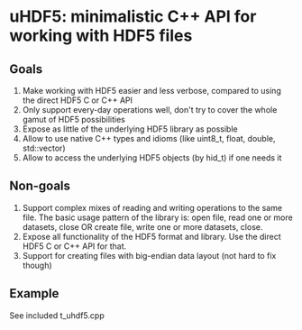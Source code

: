 # uHDF5: minimalistic C++ API for working with HDF5 files

## Goals

1. Make working with HDF5 easier and less verbose, compared to using the direct HDF5 C or C++ API
2. Only support every-day operations well, don't try to cover the whole gamut of HDF5 possibilities
3. Expose as little of the underlying HDF5 library as possible
4. Allow to use native C++ types and idioms (like uint8_t, float, double, std::vector)
5. Allow to access the underlying HDF5 objects (by hid_t) if one needs it

## Non-goals

1. Support complex mixes of reading and writing operations to the same file. The basic usage pattern of
   the library is: open file, read one or more datasets, close OR create file, write one or more datasets, close.
2. Expose all functionality of the HDF5 format and library. Use the direct HDF5 C or C++ API for that.
3. Support for creating files with big-endian data layout (not hard to fix though)

## Example

See included t_uhdf5.cpp



